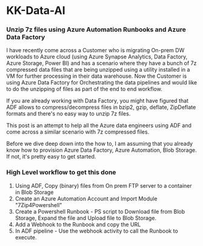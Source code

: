 # KK-Data-AI
### Unzip 7z files using Azure Automation Runbooks and Azure Data Factory

I have recently come across a Customer who is migrating On-prem DW workloads to Azure cloud (using Azure Synapse Analytics, Data Factory, Azure Storage, Power BI) and has a scenario where they have a bunch of 7z compressed data files that are being unzipped using a utility installed in a VM for further processing in their data warehouse. Now the Customer is using Azure Data Factory for Orchestrating the data pipelines and would like to do the unzipping of files as part of the end to end workflow.

If you are already working with Data Factory, you might have figured that ADF allows to compress/decompress files in bzip2, gzip, deflate, ZipDeflate formats and there's no easy way to unzip 7z files.

This post is an attempt to help all the Azure data engineers using ADF and come across a similar scenario with 7z compressed files.

Before we dive deep down into the how to, I am assuming that you already know how to provision Azure Data Factory, Azure Automation, Blob Storage.  If not, it's pretty easy to get started.

### High Level workflow to get this done
  1. Using ADF, Copy (binary) files from On prem FTP server to a container in Blob Storage  
  2. Create an Azure Automation Account and Import Module "7Zip4Powershell"   
  3. Create a Powershell Runbook - PS script to Download file from Blob Storage, Expand the file and Upload file to Blob Storage.  
  4. Add a Webhook to the Runbook and copy the URL  
  5. In ADF pipeline - Use the webhook activity to call the Runbook to execute.  


